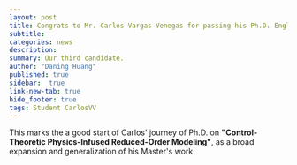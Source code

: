 ```yaml
---
layout: post
title: Congrats to Mr. Carlos Vargas Venegas for passing his Ph.D. English Proficiency exam!
subtitle:
categories: news
description:
summary: Our third candidate.
author: "Daning Huang"
published: true
sidebar:  true
link-new-tab: true
hide_footer: true
tags: Student CarlosVV
---
```


This marks the a good start of Carlos' journey of Ph.D. on **"Control-Theoretic Physics-Infused Reduced-Order Modeling"**, as a broad expansion and generalization of his Master's work.